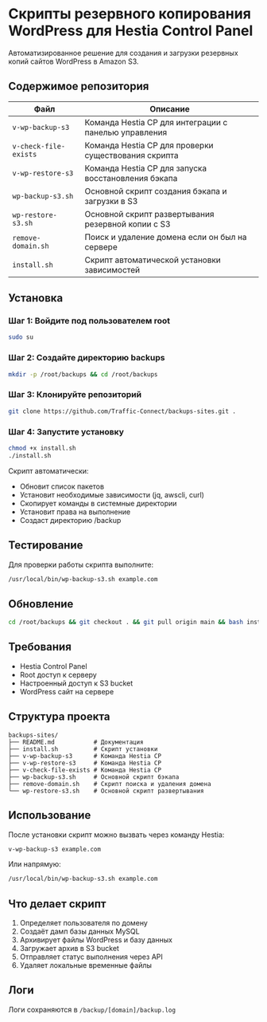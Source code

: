 # Скрипты резервного копирования WordPress для Hestia Control Panel

Автоматизированное решение для создания и загрузки резервных копий сайтов WordPress в Amazon S3.

## Содержимое репозитория

| Файл | Описание                                              |
|------|-------------------------------------------------------|
| `v-wp-backup-s3` | Команда Hestia CP для интеграции с панелью управления |
| `v-check-file-exists` | Команда Hestia CP для проверки существования скрипта  |
| `v-wp-restore-s3` | Команда Hestia CP для запуска восстановления бэкапа   |
| `wp-backup-s3.sh` | Основной скрипт создания бэкапа и загрузки в S3       |
| `wp-restore-s3.sh` | Основной скрипт развертывания резервной копии с S3    |
| `remove-domain.sh` | Поиск и удаление домена если он был на сервере        |
| `install.sh` | Скрипт автоматической установки зависимостей          |

## Установка

### Шаг 1: Войдите под пользователем root

```bash
sudo su
```

### Шаг 2: Создайте директорию backups

```bash
mkdir -p /root/backups && cd /root/backups
```

### Шаг 3: Клонируйте репозиторий

```bash
git clone https://github.com/Traffic-Connect/backups-sites.git .
```

### Шаг 4: Запустите установку

```bash
chmod +x install.sh
./install.sh
```

Скрипт автоматически:
- Обновит список пакетов
- Установит необходимые зависимости (jq, awscli, curl)
- Скопирует команды в системные директории
- Установит права на выполнение
- Создаст директорию /backup

## Тестирование

Для проверки работы скрипта выполните:

```bash
/usr/local/bin/wp-backup-s3.sh example.com
```

## Обновление

```bash
cd /root/backups && git checkout . && git pull origin main && bash install.sh
```

## Требования

- Hestia Control Panel
- Root доступ к серверу
- Настроенный доступ к S3 bucket
- WordPress сайт на сервере

## Структура проекта

```
backups-sites/
├── README.md           # Документация
├── install.sh          # Скрипт установки
├── v-wp-backup-s3      # Команда Hestia CP
├── v-wp-restore-s3     # Команда Hestia CP
├── v-check-file-exists # Команда Hestia CP
├── wp-backup-s3.sh     # Основной скрипт бэкапа
├── remove-domain.sh    # Скрипт поиска и удаления домена
└── wp-restore-s3.sh    # Основной скрипт развертывания
```

## Использование

После установки скрипт можно вызвать через команду Hestia:

```bash
v-wp-backup-s3 example.com
```

Или напрямую:

```bash
/usr/local/bin/wp-backup-s3.sh example.com
```

## Что делает скрипт

1. Определяет пользователя по домену
2. Создаёт дамп базы данных MySQL
3. Архивирует файлы WordPress и базу данных
4. Загружает архив в S3 bucket
5. Отправляет статус выполнения через API
6. Удаляет локальные временные файлы

## Логи

Логи сохраняются в `/backup/[domain]/backup.log`
